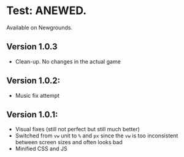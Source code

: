 # Test: ANEWED.
Available on Newgrounds.
## Version 1.0.3
* Clean-up. No changes in the actual game
## Version 1.0.2:
* Music fix attempt
## Version 1.0.1:
* Visual fixes (still not perfect but still much better)
* Switched from `vw` unit to `%` and `px` since the `vw` is too inconsistent between screen sizes and often looks bad
* Minified CSS and JS
